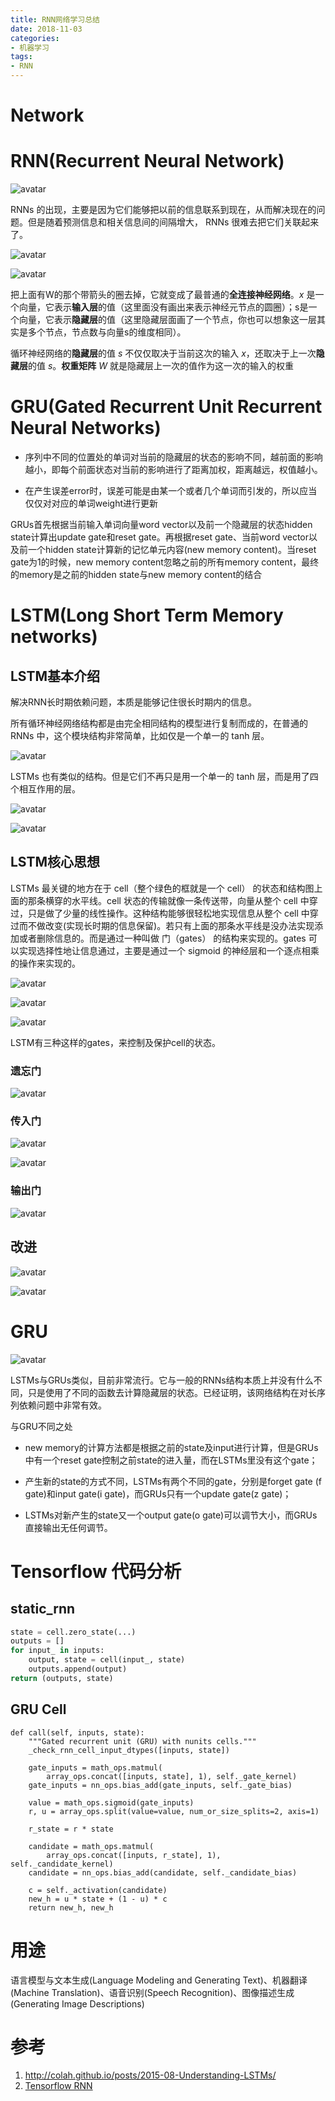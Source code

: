 ```yaml
---
title: RNN网络学习总结
date: 2018-11-03
categories:
- 机器学习
tags:
- RNN
---
```


# Network

# RNN(Recurrent Neural Network)

![avatar](http://colah.github.io/posts/2015-08-Understanding-LSTMs/img/RNN-unrolled.png)

RNNs 的出现，主要是因为它们能够把以前的信息联系到现在，从而解决现在的问题。但是随着预测信息和相关信息间的间隔增大， RNNs 很难去把它们关联起来了。

![avatar](http://colah.github.io/posts/2015-08-Understanding-LSTMs/img/RNN-shorttermdepdencies.png)

![avatar](http://colah.github.io/posts/2015-08-Understanding-LSTMs/img/RNN-longtermdependencies.png)

把上面有W的那个带箭头的圈去掉，它就变成了最普通的**全连接神经网络**。$x$ 是一个向量，它表示**输入层**的值（这里面没有画出来表示神经元节点的圆圈）；s是一个向量，它表示**隐藏层**的值（这里隐藏层面画了一个节点，你也可以想象这一层其实是多个节点，节点数与向量s的维度相同）。

循环神经网络的**隐藏层**的值 $s$ 不仅仅取决于当前这次的输入 $x$，还取决于上一次**隐藏层**的值 $s$。**权重矩阵** $W$ 就是隐藏层上一次的值作为这一次的输入的权重

# GRU(Gated Recurrent Unit Recurrent Neural Networks)

* 序列中不同的位置处的单词对当前的隐藏层的状态的影响不同，越前面的影响越小，即每个前面状态对当前的影响进行了距离加权，距离越远，权值越小。

* 在产生误差error时，误差可能是由某一个或者几个单词而引发的，所以应当仅仅对对应的单词weight进行更新

GRUs首先根据当前输入单词向量word vector以及前一个隐藏层的状态hidden state计算出update gate和reset gate。再根据reset gate、当前word vector以及前一个hidden state计算新的记忆单元内容(new memory content)。当reset gate为1的时候，new memory content忽略之前的所有memory content，最终的memory是之前的hidden state与new memory content的结合

# LSTM(Long Short Term Memory networks)

## LSTM基本介绍

解决RNN长时期依赖问题，本质是能够记住很长时期内的信息。

所有循环神经网络结构都是由完全相同结构的模型进行复制而成的，在普通的RNNs 中，这个模块结构非常简单，比如仅是一个单一的 tanh 层。

![avatar](http://colah.github.io/posts/2015-08-Understanding-LSTMs/img/LSTM3-SimpleRNN.png)

LSTMs 也有类似的结构。但是它们不再只是用一个单一的 tanh 层，而是用了四个相互作用的层。

![avatar](http://colah.github.io/posts/2015-08-Understanding-LSTMs/img/LSTM3-chain.png)

![avatar](http://colah.github.io/posts/2015-08-Understanding-LSTMs/img/LSTM2-notation.png)

## LSTM核心思想

LSTMs 最关键的地方在于 cell（整个绿色的框就是一个 cell） 的状态和结构图上面的那条横穿的水平线。cell 状态的传输就像一条传送带，向量从整个 cell 中穿过，只是做了少量的线性操作。这种结构能够很轻松地实现信息从整个 cell 中穿过而不做改变(实现长时期的信息保留)。若只有上面的那条水平线是没办法实现添加或者删除信息的。而是通过一种叫做 门（gates） 的结构来实现的。gates 可以实现选择性地让信息通过，主要是通过一个 sigmoid 的神经层和一个逐点相乘的操作来实现的。

![avatar](http://colah.github.io/posts/2015-08-Understanding-LSTMs/img/LSTM3-C-line.png)

![avatar](http://colah.github.io/posts/2015-08-Understanding-LSTMs/img/LSTM3-gate.png)

![avatar](https://img-blog.csdn.net/20180719131152449?watermark/2/text/aHR0cHM6Ly9ibG9nLmNzZG4ubmV0L2NoaW5hZ3JlZW53YWxs/font/5a6L5L2T/fontsize/400/fill/I0JBQkFCMA==/dissolve/70)

LSTM有三种这样的gates，来控制及保护cell的状态。

### 遗忘门

![avatar](http://colah.github.io/posts/2015-08-Understanding-LSTMs/img/LSTM3-focus-f.png)

### 传入门

![avatar](http://colah.github.io/posts/2015-08-Understanding-LSTMs/img/LSTM3-focus-i.png)

![avatar](http://colah.github.io/posts/2015-08-Understanding-LSTMs/img/LSTM3-focus-C.png)

### 输出门

![avatar](http://colah.github.io/posts/2015-08-Understanding-LSTMs/img/LSTM3-focus-o.png)

## 改进

![avatar](http://colah.github.io/posts/2015-08-Understanding-LSTMs/img/LSTM3-var-peepholes.png)

![avatar](http://colah.github.io/posts/2015-08-Understanding-LSTMs/img/LSTM3-var-tied.png)

# GRU

![avatar](http://colah.github.io/posts/2015-08-Understanding-LSTMs/img/LSTM3-var-GRU.png)

LSTMs与GRUs类似，目前非常流行。它与一般的RNNs结构本质上并没有什么不同，只是使用了不同的函数去计算隐藏层的状态。已经证明，该网络结构在对长序列依赖问题中非常有效。


与GRU不同之处

* new memory的计算方法都是根据之前的state及input进行计算，但是GRUs中有一个reset gate控制之前state的进入量，而在LSTMs里没有这个gate；

* 产生新的state的方式不同，LSTMs有两个不同的gate，分别是forget gate (f gate)和input gate(i gate)，而GRUs只有一个update gate(z gate)；

* LSTMs对新产生的state又一个output gate(o gate)可以调节大小，而GRUs直接输出无任何调节。

# Tensorflow 代码分析

## static_rnn
```python
state = cell.zero_state(...)
outputs = []
for input_ in inputs:
    output, state = cell(input_, state)
    outputs.append(output)
return (outputs, state)
```

## GRU Cell
```
def call(self, inputs, state):
    """Gated recurrent unit (GRU) with nunits cells."""
    _check_rnn_cell_input_dtypes([inputs, state])

    gate_inputs = math_ops.matmul(
        array_ops.concat([inputs, state], 1), self._gate_kernel)
    gate_inputs = nn_ops.bias_add(gate_inputs, self._gate_bias)

    value = math_ops.sigmoid(gate_inputs)
    r, u = array_ops.split(value=value, num_or_size_splits=2, axis=1)

    r_state = r * state

    candidate = math_ops.matmul(
        array_ops.concat([inputs, r_state], 1), self._candidate_kernel)
    candidate = nn_ops.bias_add(candidate, self._candidate_bias)

    c = self._activation(candidate)
    new_h = u * state + (1 - u) * c
    return new_h, new_h
```

# 用途

语言模型与文本生成(Language Modeling and Generating Text)、机器翻译(Machine Translation)、语音识别(Speech Recognition)、图像描述生成 (Generating Image Descriptions)

# 参考
1. <http://colah.github.io/posts/2015-08-Understanding-LSTMs/>  
2. [Tensorflow RNN](https://github.com/tensorflow/tensorflow/blob/master/tensorflow/python/ops/rnn_cell.py?spm=ata.13261165.0.0.10ba36ecuMXSE7&file=rnn_cell.py)  
